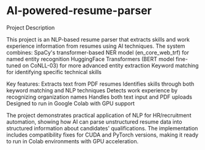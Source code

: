 # AI-powered-resume-parser

Project Description

This project is an NLP-based resume parser that extracts skills and work experience information from resumes using AI techniques. The system combines:
SpaCy's transformer-based NER model (en_core_web_trf) for named entity recognition
HuggingFace Transformers (BERT model fine-tuned on CoNLL-03) for more advanced entity extraction
Keyword matching for identifying specific technical skills

Key features:
Extracts text from PDF resumes
Identifies skills through both keyword matching and NLP techniques
Detects work experience by recognizing organization names
Handles both text input and PDF uploads
Designed to run in Google Colab with GPU support

The project demonstrates practical application of NLP for HR/recruitment automation, showing how AI can parse unstructured resume data into structured information about candidates' qualifications.
The implementation includes compatibility fixes for CUDA and PyTorch versions, making it ready to run in Colab environments with GPU acceleration.

